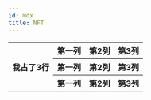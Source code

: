 ```yaml
---
id: mdx
title: NFT
---
```


<table><tbody>
<tr>
<th rowspan="3">我占了3行</th>
<th>第一列</th>
<th>第2列</th>
<th>第3列</th>
</tr>
<tr>
<th>第一列</th>
<th>第2列</th>
<th>第3列</th>
</tr>
<tr>
<th>第一列</th>
<th>第2列</th>
<th>第3列</th>
</tr>
</table>